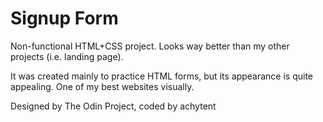 # Signup Form

Non-functional HTML+CSS project. Looks way better than my other projects (i.e. landing page).

It was created mainly to practice HTML forms, but its appearance is quite appealing. One of my best websites visually.

Designed by The Odin Project, coded by achytent
